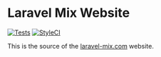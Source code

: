 # Laravel Mix Website

[![Tests][ico-tests]][link-tests]
[![StyleCI][ico-style-ci]][link-style-ci]

This is the source of the [laravel-mix.com][link-website] website.

[link-website]: https://laravel-mix.com
[ico-tests]: https://github.com/mvdnbrk/laravel-mix.com/workflows/tests/badge.svg?branch=master
[link-tests]: https://github.com/mvdnbrk/laravel-mix.com/actions?query=workflow%3Atests
[ico-style-ci]: https://styleci.io/repos/142707290/shield?branch=master
[link-style-ci]: https://styleci.io/repos/142707290
